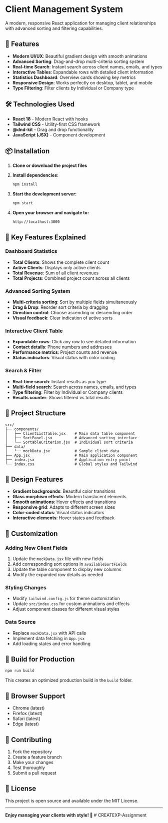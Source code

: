 # Client Management System

A modern, responsive React application for managing client relationships with advanced sorting and filtering capabilities.

## 🚀 Features

- **Modern UI/UX**: Beautiful gradient design with smooth animations
- **Advanced Sorting**: Drag-and-drop multi-criteria sorting system
- **Real-time Search**: Instant search across client names, emails, and types
- **Interactive Tables**: Expandable rows with detailed client information
- **Statistics Dashboard**: Overview cards showing key metrics
- **Responsive Design**: Works perfectly on desktop, tablet, and mobile
- **Type Filtering**: Filter clients by Individual or Company type

## 🛠️ Technologies Used

- **React 18** - Modern React with hooks
- **Tailwind CSS** - Utility-first CSS framework
- **@dnd-kit** - Drag and drop functionality
- **JavaScript (JSX)** - Component development

## 📦 Installation

1. **Clone or download the project files**

2. **Install dependencies:**
   ```bash
   npm install
   ```

3. **Start the development server:**
   ```bash
   npm start
   ```

4. **Open your browser and navigate to:**
   ```
   http://localhost:3000
   ```

## 🎯 Key Features Explained

### Dashboard Statistics
- **Total Clients**: Shows the complete client count
- **Active Clients**: Displays only active clients
- **Total Revenue**: Sum of all client revenues
- **Total Projects**: Combined project count across all clients

### Advanced Sorting System
- **Multi-criteria sorting**: Sort by multiple fields simultaneously
- **Drag & Drop**: Reorder sort criteria by dragging
- **Direction control**: Choose ascending or descending order
- **Visual feedback**: Clear indication of active sorts

### Interactive Client Table
- **Expandable rows**: Click any row to see detailed information
- **Contact details**: Phone numbers and addresses
- **Performance metrics**: Project counts and revenue
- **Status indicators**: Visual status with color coding

### Search & Filter
- **Real-time search**: Instant results as you type
- **Multi-field search**: Search across names, emails, and types
- **Type filtering**: Filter by Individual or Company clients
- **Results counter**: Shows filtered vs total results

## 📁 Project Structure

```
src/
├── components/
│   ├── ClientListTable.jsx    # Main data table component
│   ├── SortPanel.jsx          # Advanced sorting interface
│   └── SortableCriterion.jsx  # Individual sort criteria
├── data/
│   └── mockData.jsx           # Sample client data
├── App.jsx                    # Main application component
├── index.jsx                  # Application entry point
└── index.css                  # Global styles and Tailwind
```

## 🎨 Design Features

- **Gradient backgrounds**: Beautiful color transitions
- **Glass morphism effects**: Modern translucent elements
- **Smooth animations**: Hover effects and transitions
- **Responsive grid**: Adapts to different screen sizes
- **Color-coded status**: Visual status indicators
- **Interactive elements**: Hover states and feedback

## 🔧 Customization

### Adding New Client Fields
1. Update the `mockData.jsx` file with new fields
2. Add corresponding sort options in `availableSortFields`
3. Update the table component to display new columns
4. Modify the expanded row details as needed

### Styling Changes
- Modify `tailwind.config.js` for theme customization
- Update `src/index.css` for custom animations and effects
- Adjust component classes for different visual styles

### Data Source
- Replace `mockData.jsx` with API calls
- Implement data fetching in `App.jsx`
- Add loading states and error handling

## 🚀 Build for Production

```bash
npm run build
```

This creates an optimized production build in the `build` folder.

## 📱 Browser Support

- Chrome (latest)
- Firefox (latest)
- Safari (latest)
- Edge (latest)

## 🤝 Contributing

1. Fork the repository
2. Create a feature branch
3. Make your changes
4. Test thoroughly
5. Submit a pull request

## 📄 License

This project is open source and available under the MIT License.

---

**Enjoy managing your clients with style! 🎉** #   C R E A T E X P - A s s i g n m e n t  
 